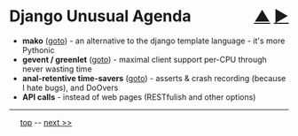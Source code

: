 Django Unusual Agenda <span style="float:right;">[&#x25B2;](../README.md) [&#x25BA;](02.md)</span>
=========

* **mako** ([goto](04.md)) - an alternative to the django template language - it's more Pythonic
* **gevent / greenlet** ([goto](15.md)) - maximal client support per-CPU through never wasting time
* **anal-retentive time-savers** ([goto](22.md)) - asserts & crash recording (because I hate bugs), and DoOvers
* **API calls** - instead of web pages (RESTfulish and other options)

------

&nbsp;&nbsp;&nbsp;&nbsp; [top](../README.md) -- [next &gt;&gt;](02.md)